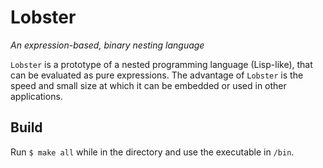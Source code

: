 # Lobster

*An expression-based, binary nesting language*

`Lobster` is a prototype of a nested programming language (Lisp-like), that can be evaluated as pure expressions. 
The advantage of `Lobster` is the speed and small size at which it can be embedded or used in other applications.

## Build

Run `$ make all` while in the directory and use the executable in `/bin`.
